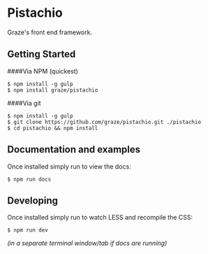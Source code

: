 Pistachio
===

Graze's front end framework.

Getting Started
---

####Via NPM (quickest)
```
$ npm install -g gulp
$ npm install graze/pistachio
```

####Via git
```
$ npm install -g gulp
$ git clone https://github.com/graze/pistachio.git ./pistachio
$ cd pistachio && npm install
```

Documentation and examples
---

Once installed simply run to view the docs:

```
$ npm run docs
```

Developing
---

Once installed simply run to watch LESS and recompile the CSS:

```
$ npm run dev
```
*(in a separate terminal window/tab if docs are running)*

